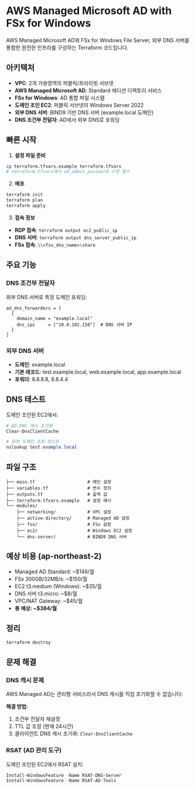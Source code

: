 # AWS Managed Microsoft AD with FSx for Windows

AWS Managed Microsoft AD와 FSx for Windows File Server, 외부 DNS 서버를 통합한 완전한 인프라를 구성하는 Terraform 코드입니다.

## 아키텍처

- **VPC**: 2개 가용영역의 퍼블릭/프라이빗 서브넷
- **AWS Managed Microsoft AD**: Standard 에디션 디렉토리 서비스
- **FSx for Windows**: AD 통합 파일 시스템
- **도메인 조인 EC2**: 퍼블릭 서브넷의 Windows Server 2022
- **외부 DNS 서버**: BIND9 기반 DNS 서버 (example.local 도메인)
- **DNS 조건부 전달자**: AD에서 외부 DNS로 포워딩

## 빠른 시작

1. **설정 파일 준비**
```bash
cp terraform.tfvars.example terraform.tfvars
# terraform.tfvars에서 ad_admin_password 수정 필수
```

2. **배포**
```bash
terraform init
terraform plan
terraform apply
```

3. **접속 정보**
- **RDP 접속**: `terraform output ec2_public_ip`
- **DNS 서버**: `terraform output dns_server_public_ip`
- **FSx 접속**: `\\<fsx_dns_name>\share`

## 주요 기능

### DNS 조건부 전달자
외부 DNS 서버로 특정 도메인 포워딩:
```hcl
ad_dns_forwarders = [
  {
    domain_name = "example.local"
    dns_ips     = ["10.0.102.150"]  # DNS 서버 IP
  }
]
```

### 외부 DNS 서버
- **도메인**: example.local
- **기본 레코드**: test.example.local, web.example.local, app.example.local
- **포워더**: 8.8.8.8, 8.8.4.4

## DNS 테스트

도메인 조인된 EC2에서:
```powershell
# AD DNS 캐시 초기화
Clear-DnsClientCache

# 외부 도메인 조회 테스트
nslookup test.example.local
```

## 파일 구조

```
├── main.tf                    # 메인 설정
├── variables.tf               # 변수 정의
├── outputs.tf                 # 출력 값
├── terraform.tfvars.example   # 설정 예시
└── modules/
    ├── networking/            # VPC 설정
    ├── active-directory/      # Managed AD 설정
    ├── fsx/                   # FSx 설정
    ├── ec2/                   # Windows EC2 설정
    └── dns-server/            # BIND9 DNS 서버
```

## 예상 비용 (ap-northeast-2)

- Managed AD Standard: ~$146/월
- FSx 300GB/32MB/s: ~$150/월  
- EC2 t3.medium (Windows): ~$35/월
- DNS 서버 t3.micro: ~$8/월
- VPC/NAT Gateway: ~$45/월
- **총 예상: ~$384/월**

## 정리

```bash
terraform destroy
```

## 문제 해결

### DNS 캐시 문제
AWS Managed AD는 관리형 서비스라서 DNS 캐시를 직접 초기화할 수 없습니다:

**해결 방법:**
1. 조건부 전달자 재설정
2. TTL 값 조정 (현재 24시간)
3. 클라이언트 DNS 캐시 초기화: `Clear-DnsClientCache`

### RSAT (AD 관리 도구)
도메인 조인된 EC2에서 RSAT 설치:
```powershell
Install-WindowsFeature -Name RSAT-DNS-Server
Install-WindowsFeature -Name RSAT-AD-Tools
```